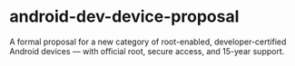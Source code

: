 # android-dev-device-proposal
A formal proposal for a new category of root-enabled, developer-certified Android devices — with official root, secure access, and 15-year support.

